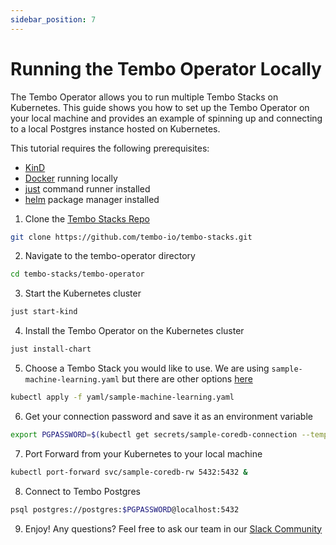 ```yaml
---
sidebar_position: 7
---
```


# Running the Tembo Operator Locally

The Tembo Operator allows you to run multiple Tembo Stacks on Kubernetes. This guide shows you how to set up the Tembo Operator on your local machine and provides an example of spinning up and connecting to a local Postgres instance hosted on Kubernetes.

This tutorial requires the following prerequisites:
- [KinD](https://github.com/kubernetes-sigs/kind)
- [Docker](https://www.docker.com/) running locally
- [just](https://github.com/casey/just) command runner installed
- [helm](https://helm.sh/) package manager installed

1. Clone the [Tembo Stacks Repo](https://github.com/tembo-io/tembo-stacks/tree/main)
```bash
git clone https://github.com/tembo-io/tembo-stacks.git
```  

2. Navigate to the tembo-operator directory
```bash
cd tembo-stacks/tembo-operator
```  

3. Start the Kubernetes cluster
```bash
just start-kind
```  

4. Install the Tembo Operator on the Kubernetes cluster
```bash
just install-chart
```  

5. Choose a Tembo Stack you would like to use. We are using `sample-machine-learning.yaml` but there are other options [here](https://github.com/tembo-io/tembo-stacks/tree/main/tembo-operator/yaml)
```bash
kubectl apply -f yaml/sample-machine-learning.yaml
```  

6. Get your connection password and save it as an environment variable
```bash
export PGPASSWORD=$(kubectl get secrets/sample-coredb-connection --template={{.data.password}} | base64 -D)
```  

7. Port Forward from your Kubernetes to your local machine
```bash
kubectl port-forward svc/sample-coredb-rw 5432:5432 &
```  

8. Connect to Tembo Postgres
```bash
psql postgres://postgres:$PGPASSWORD@localhost:5432
```  

9. Enjoy! 
Any questions? Feel free to ask our team in our [Slack Community](https://join.slack.com/t/tembocommunity/shared_invite/zt-23o25qt91-AnZoC1jhLMLubwia4GeNGw)


